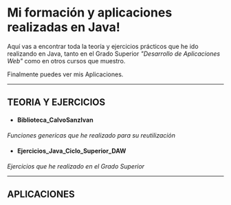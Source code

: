 # Mi formación y aplicaciones realizadas en Java!

Aquí vas a encontrar toda la teoría y ejercicios prácticos que he ido realizando en Java, tanto en el Grado Superior _"Desarrollo de Aplicaciones Web"_ como en otros cursos que muestro.

Finalmente puedes ver mis Aplicaciones.

---

## TEORIA Y EJERCICIOS

- #### Biblioteca_CalvoSanzIvan

_Funciones genericas que he realizado para su reutilización_

- #### Ejercicios_Java_Ciclo_Superior_DAW

_Ejercicios que he realizado en el Grado Superior_

---

## APLICACIONES
